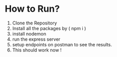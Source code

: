 # How to Run?

1. Clone the Repository
2. Install all the packages by ( npm i )
3. install nodemon
4. run the express server  
5. setup endpoints on postman to see the results.
6. This should work now !
